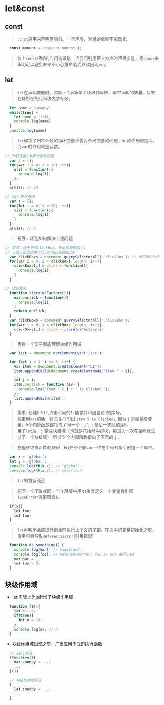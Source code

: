 # let&const

## const
> `const`是用来声明常量的。一旦声明，常量的值就不能改变。

```js
  const monent = require('moment');
```

> 如上`const`很好的应用场景是，当我们引用第三方库时声明变量，用`const`来声明可以避免未来不小心重命名而导致出现`bug`。

## let

> `let`在声明变量时，实际上为js新增了块级作用域，用它声明的变量，只有在其所在的代码块内才有效。

```js
  let name = 'snoopy'
  while(true) {
    let name = 'fifi'
    console.log(name)
  }
  console.log(name)
```

> `let`解决了用来计数的循环变量泄露为全局变量的问题，let的作用域是块，而var的作用域是函数。

```js
// 计数变量i泄露为全局变量
  var a = [];
  for(var i = 0; i < 10; i++){
    a[i] = function(){
      console.log(i);
    };
  }
  a[6](); // 10

// let 轻松解决
  var a = [];
  for(let i = 0; i < 10; i++){
    a[i] = function(){
      console.log(i);
    }
  }
  a[6](); // 6
```

> 拓展：闭包如何解决上述问题

```js
// 需求：点击不同clickBox，输出对应的索引。
// 下面无论点击哪个clickBox都会输出5
  var clickBoxs = document.querySelectorAll('.clickBox'); // 假设有5个clickBox
  for(var i = 0; i < clickBoxs.length; i++){
    clickBoxs[i].onclick = function(){
      console.log(i);
    } 
  }

// 闭包解决
  function iteratorFactory(i){
    var onclick = function(){
      console.log(i);
    }
    return onclick;
  }
  var clickBoxs = document.querySelectorAll('.clickBox');
  for(var i = 0; i < clickBoxs.length; i++){
    clickBoxs[i].onclick = iteratorFactory(i)
  }
```

> 再看一个栗子彻底理解块级作用域

```js
  var list = document.getElementById("list");

  for (let i = 1; i <= 5; i++) {
    var item = document.createElement("LI");
    item.appendChild(document.createTextNode("Item " + i));

    let j = i;
    item.onclick = function (ev) {
      console.log("Item " + j + " is clicked.");
    };
    list.appendChild(item);
  }
```

> 需求: 创建5个`li`,点击不同的`li`能够打印出当前li的序号。</br>
> 如果用`var`的话，将总是打印出 `Item 5 is Clicked`，因为 `j` 是函数级变量，5个内部函数都指向了同一个 `j` ,而 `j` 最后一次赋值是5。</br>
> 用了`let`后，`j` 变成块级域（也就是花括号中的块，每进入一次花括号就生成了一个块级域）,所以 5 个内部函数指向了不同的 `j` 。


> 在程序或者函数的顶层，let并不会像var一样在全局对象上创造一个属性。

```js
  var x = 'global';
  let y = 'global';
  console.log(this.x); // "global"
  console.log(this.y); // undefined
```

> `let`的暂存死区

>  在同一个函数或同一个作用域中用let重复定义一个变量将引起 `TypeError`(类型错误)。

```js
  if(x){
    let foo;
    let foo;
  }
```


> `let`声明不会被提升到当前执行上下文的顶部。在块中的变量初始化之前，引用将会导致`ReferenceError`(引用错误)

```js
  function do_something() {
    console.log(bar); // undefined
    console.log(foo); // ReferenceError: foo is not defined
    var bar = 1;
    let foo = 2;
  }
```

## 块级作用域 

- let 实际上为js新增了块级作用域
```js
  function f1(){
    let n = 5;
    if(true){
      let n = 10;
    }
    console.log(n); // 5
  }
```

- 块级作用域出现之前，广泛应用于立即执行函数

```js
  // IIFE写法
  (function(){
    var snoopy = ...;
    ...
  }())

  // 块级作用域写法
  {
    let snoopy = ...;
    ...
  }
```

